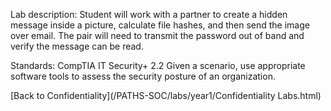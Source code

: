 Lab description: Student will work with a partner to create a hidden message inside a picture, calculate file hashes, and then send the image over email.  The pair will need to transmit the password out of band and verify the message can be read.

Standards: CompTIA IT Security+ 2.2 Given a scenario, use appropriate software tools
to assess the security posture of an organization.

[Back to Confidentiality](/PATHS-SOC/labs/year1/Confidentiality Labs.html)
